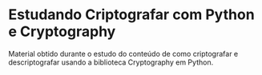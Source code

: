 # Estudando Criptografar com Python e Cryptography
Material obtido durante o estudo do conteúdo de como criptografar e descriptografar usando a biblioteca Cryptography em Python.
